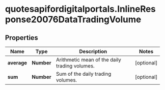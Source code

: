 # quotesapifordigitalportals.InlineResponse20076DataTradingVolume

## Properties

Name | Type | Description | Notes
------------ | ------------- | ------------- | -------------
**average** | **Number** | Arithmetic mean of the daily trading volumes. | [optional] 
**sum** | **Number** | Sum of the daily trading volumes. | [optional] 


